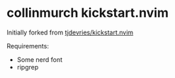 # collinmurch kickstart.nvim

Initially forked from [tjdevries/kickstart.nvim](https://github.com/tjdevries/kickstart.nvim)

Requirements:

- Some nerd font
- ripgrep
